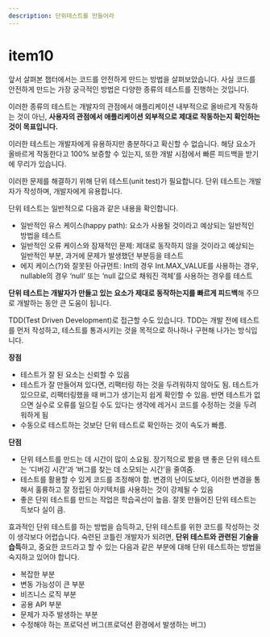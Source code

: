```yaml
---
description: 단위테스트를 만들어라
---
```


# item10



앞서 살펴본 챕터에서는 코드를 안전하게 만드는 방법을 살펴보았습니다. 사실 코드를 안전하게 만드는 가장 궁극적인 방법은 다양한 종류의 테스트를 진행하는 것입니다.

이러한 종류의 테스트는 개발자의 관점에서 애플리케이션 내부적으로 올바르게 작동하는 것이 아닌, **사용자의 관점에서 애플리케이션 외부적으로 제대로 작동하는지 확인하는 것이 목표입니다.**

이러한 테스트는 개발자에게 유용하지만 충분하다고 확신할 수 없습니다. 해당 요소가 올바르게 작동한다고 100% 보증할 수 있는지, 또한 개발 시점에서 빠른 피드백을 받기에 무리가 있습니다.

이러한 문제를 해결하기 위해 단위 테스트(unit test)가 필요합니다. 단위 테스트는 개발자가 작성하며, 개발자에게 유용합니다.

단위 테스트는 일반적으로 다음과 같은 내용을 확인합니다.

* 일반적인 유스 케이스(happy path): 요소가 사용될 것이라고 예상되는 일반적인 방법을 테스트
* 일반적인 오류 케이스와 잠재적인 문제: 제대로 동작하지 않을 것이라고 예상되는 일반적인 부분, 과거에 문제가 발생했던 부분등을 테스트
* 에지 케이스(?)와 잘못된 아규먼트: Int의 경우 Int.MAX\_VALUE를 사용하는 경우, nullable의 경우 ‘null’ 또는 ‘null 값으로 채워진 객체’를 사용하는 경우를 테스트

**단위 테스트는 개발자가 만들고 있는 요소가 제대로 동작하는지를 빠르게 피드백**해 주므로 개발하는 동안 큰 도움이 됩니다.

TDD(Test Driven Development)로 접근할 수도 있습니다. TDD는 개발 전에 테스트를 먼저 작성하고, 테스트를 통과시키는 것을 목적으로 하나하나 구현해 나가는 방식입니다.

**장점**

* 테스트가 잘 된 요소는 신뢰할 수 있음
* 테스트가 잘 만들어져 있다면, 리팩터링 하는 것을 두려워하지 않아도 됨. 테스트가 있으므로, 리팩터링했을 때 버그가 생기는지 쉽게 확인할 수 있음. 반면 테스트가 없으면 실수로 오류를 일으킬 수도 있다는 생각에 레거시 코드를 수정하는 것을 두려워하게 됨
* 수동으로 테스트하는 것보단 단위 테스트로 확인하는 것이 속도가 빠름.

**단점**

* 단위 테스트를 만드는 데 시간이 많이 소요됨. 장기적으로 봤을 땐 좋은 단위 테스트는 ‘디버깅 시간’과 ‘버그를 찾는 데 소모되는 시간’을 줄여줌.
* 테스트를 활용할 수 있게 코드를 조정해야 함. 변경의 난이도보다, 이러한 변경을 통해서 훌륭하고 잘 정립된 아키텍처를 사용하는 것이 강제될 수 있음
* 좋은 단위 테스트를 만드는 작업은 학습곡선이 높음. 잘못 만들어진 단위 테스트는 득보다 실이 큼.

효과적인 단위 테스트를 하는 방법을 습득하고, 단위 테스트를 위한 코드를 작성하는 것이 생각보다 어렵습니다. 숙련된 코틀린 개발자가 되려면, **단위 테스트와 관련된 기술을 습득**하고, 중요한 코드라고 할 수 있는 다음과 같은 부분에 대해 단위 테스트하는 방법을 숙지하고 있어야 합니다.

* 복잡한 부분
* 변동 가능성이 큰 부분
* 비즈니스 로직 부분
* 공용 API 부분
* 문제가 자주 발생하는 부분
* 수정해야 하는 프로덕션 버그(프로덕션 환경에서 발생하는 버그)
